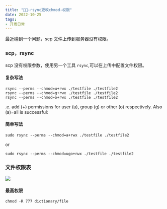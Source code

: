 ```yaml
---
title: "📁📁-rsync更改chmod-权限"
date: 2022-10-25
tags: 
- 开发日常
---
```

最近碰到一个问题，scp 文件上传到服务器没有权限。

### scp，rsync

scp 没有权限参数，使用另一个工具 ```rsync```,可以在上传中配置文件权限。

#### 复杂写法

```
rsync --perms --chmod=u+rwx ./testfile ./testfile2
rsync --perms --chmod=g+rwx ./testfile ./testfile2
rsync --perms --chmod=o+rwx ./testfile ./testfile2
```

.e. add (+) permissions for user (u), group (g) or other (o) respectively.
Also (a)=all is successful:

#### 简单写法
```
sudo rsync --perms --chmod=a+rwx ./testfile ./testfile2
```
or
```
sudo rsync --perms --chmod=ugo+rwx ./testfile ./testfile2
```
### 文件权限表

![](https://upload-images.jianshu.io/upload_images/15312191-5b64bf967c87d52e.png?imageMogr2/auto-orient/strip%7CimageView2/2/w/1240)

#### 最高权限
```
chmod -R 777 dictionary/file
```
